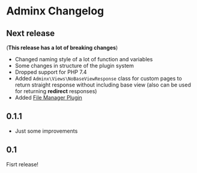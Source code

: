 # Adminx Changelog

## Next release
(**This release has a lot of breaking changes**)

- Changed naming style of a lot of function and variables
- Some changes in structure of the plugin system
- Dropped support for PHP 7.4
- Added `Adminx\Views\NoBaseViewResponse` class for custom pages to return straight response without including base view (also can be used for returning **redirect** responses)
- Added [File Manager Plugin](doc/builtin_plugins/file-manager.md)

## 0.1.1
- Just some improvements

## 0.1

Fisrt release!
